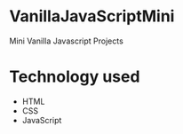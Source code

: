 # VanillaJavaScriptMini
Mini Vanilla Javascript Projects

# Technology used
+ HTML
+ CSS
+ JavaScript
